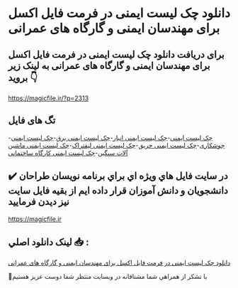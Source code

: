 # دانلود چک لیست ایمنی در فرمت فایل اکسل برای مهندسان ایمنی و گارگاه های عمرانی

## برای دریافت دانلود چک لیست ایمنی در فرمت فایل اکسل برای مهندسان ایمنی و گارگاه های عمرانی به لینک زیر بروید 👇

https://magicfile.ir/?p=2313

## تگ های فایل

-[چک لیست ایمنی](https://magicfile.ir/product/%da%86%da%a9-%d9%84%db%8c%d8%b3%d8%aa-%d8%a7%db%8c%d9%85%d9%86%db%8c-%d8%af%d8%b1-%d9%81%d8%b1%d9%85%d8%aa-%d9%81%d8%a7%db%8c%d9%84-%d8%a7%da%a9%d8%b3%d9%84/)-[چک لیست ایمنی انبار](https://magicfile.ir/product/%da%86%da%a9-%d9%84%db%8c%d8%b3%d8%aa-%d8%a7%db%8c%d9%85%d9%86%db%8c-%d8%af%d8%b1-%d9%81%d8%b1%d9%85%d8%aa-%d9%81%d8%a7%db%8c%d9%84-%d8%a7%da%a9%d8%b3%d9%84/)-[چک لیست ایمنی برق](https://magicfile.ir/product/%da%86%da%a9-%d9%84%db%8c%d8%b3%d8%aa-%d8%a7%db%8c%d9%85%d9%86%db%8c-%d8%af%d8%b1-%d9%81%d8%b1%d9%85%d8%aa-%d9%81%d8%a7%db%8c%d9%84-%d8%a7%da%a9%d8%b3%d9%84/)-[چک لیست ایمنی جوشکاری](https://magicfile.ir/product/%da%86%da%a9-%d9%84%db%8c%d8%b3%d8%aa-%d8%a7%db%8c%d9%85%d9%86%db%8c-%d8%af%d8%b1-%d9%81%d8%b1%d9%85%d8%aa-%d9%81%d8%a7%db%8c%d9%84-%d8%a7%da%a9%d8%b3%d9%84/)-[چک لیست ایمنی حریق](https://magicfile.ir/product/%da%86%da%a9-%d9%84%db%8c%d8%b3%d8%aa-%d8%a7%db%8c%d9%85%d9%86%db%8c-%d8%af%d8%b1-%d9%81%d8%b1%d9%85%d8%aa-%d9%81%d8%a7%db%8c%d9%84-%d8%a7%da%a9%d8%b3%d9%84/)-[چک لیست ایمنی لیفتراک](https://magicfile.ir/product/%da%86%da%a9-%d9%84%db%8c%d8%b3%d8%aa-%d8%a7%db%8c%d9%85%d9%86%db%8c-%d8%af%d8%b1-%d9%81%d8%b1%d9%85%d8%aa-%d9%81%d8%a7%db%8c%d9%84-%d8%a7%da%a9%d8%b3%d9%84/)-[چک لیست ایمنی ماشین آلات سنگین](https://magicfile.ir/product/%da%86%da%a9-%d9%84%db%8c%d8%b3%d8%aa-%d8%a7%db%8c%d9%85%d9%86%db%8c-%d8%af%d8%b1-%d9%81%d8%b1%d9%85%d8%aa-%d9%81%d8%a7%db%8c%d9%84-%d8%a7%da%a9%d8%b3%d9%84/)-[چک لیست ایمنی کارگاه ساختمانی](https://magicfile.ir/product/%da%86%da%a9-%d9%84%db%8c%d8%b3%d8%aa-%d8%a7%db%8c%d9%85%d9%86%db%8c-%d8%af%d8%b1-%d9%81%d8%b1%d9%85%d8%aa-%d9%81%d8%a7%db%8c%d9%84-%d8%a7%da%a9%d8%b3%d9%84/)

## ✔️ در سايت فايل هاي ويژه اي براي برنامه نويسان طراحان دانشجويان و دانش آموزان قرار داده ايم از بقيه فايل سايت نيز ديدن فرماييد

https://magicfile.ir


## لينک دانلود اصلي 📥 :

[دانلود چک لیست ایمنی در فرمت فایل اکسل برای مهندسان ایمنی و گارگاه های عمرانی](https://magicfile.ir/product/%da%86%da%a9-%d9%84%db%8c%d8%b3%d8%aa-%d8%a7%db%8c%d9%85%d9%86%db%8c-%d8%af%d8%b1-%d9%81%d8%b1%d9%85%d8%aa-%d9%81%d8%a7%db%8c%d9%84-%d8%a7%da%a9%d8%b3%d9%84/) 


🙏با تشکر از همراهي شما مشتاقانه در وبسایت منتظر شما دوست عزیز هستیم


